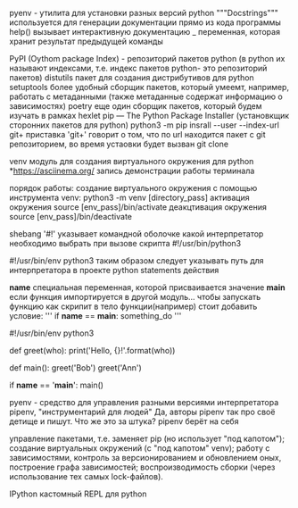 pyenv - утилита для установки разных версий python
"""Docstrings""" используется для генерации документации прямо из кода программы
help() вызывает интерактивную документацию 
_ переменная, которая хранит результат предыдущей команды 


PyPI (Oythom package Index) - репозиторий пакетов python (в python их называют индексами, т.е. индекс пакетов python- это репозиторий пакетов)
distutils пакет для создания дистрибутивов для python
setuptools более удобный сборщик пакетов, который умеемт, например, работать с метаданными (также метаданные содержат информацию о зависимостях)
poetry еще один сборщик пакетов, который будем изучать в рамках hexlet
pip — The Python Package Installer (установкщик сторонних пакетов для python)
python3 -m pip insrall --user --index-url git+<url> приставка 'git+' говорит о том, что по url находится пакет с git репозиторием, во время устаовки будет вызван git clone

venv модуль для создания виртуального окружения для python
*https://asciinema.org/ запись демонстрации работы терминала

порядок работы: 
создание виртуального окружения с помощью инструмента venv:
python3 -m venv [directory_pass]
активация окружения 
source [env_pass]/bin/activate
деакцтивация окружения 
source [env_pass]/bin/deactivate

shebang '#!' указывает командной оболочке какой интерпретатор необходимо выбрать при вызове скрипта 
#!/usr/bin/python3

#!/usr/bin/env python3 таким образом следует указывать путь для интерпретатора в проекте python
statements действия

__name__ специальная переменная, которой присваивается значение __main__ если функция импортируется в другой модуль...
чтобы запускать функцию как скрипит в тело функции(например) стоит добавить условие: 
''' if __name__ == __main__:
    something_do '''

#!/usr/bin/env python3

def greet(who):
    print('Hello, {}!'.format(who))

def main():
    greet('Bob')
    greet('Ann')

if __name__ == '__main__':
    main()


pyenv - средство для управления разными версиями интерпретатора
pipenv, "инструментарий для людей"
Да, авторы pipenv так про своё детище и пишут. Что же это за штука? pipenv берёт на себя

управление пакетами, т.е. заменяет pip (но использует "под капотом");
создание виртуальных окружений (c "под капотом" venv);
работу с зависимостями, контроль за версионированием и обновлением оных, построение графа зависимостей;
воспроизводимость сборки (через использование тех самых lock-файлов).


IPython кастомный REPL для python